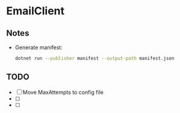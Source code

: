 # EmailClient


## Notes

- Generate manifest:
	```bash
	dotnet run --publisher manifest --output-path manifest.json
	```

## TODO

- [ ] Move MaxAttempts to config file
- [ ] 
- [ ] 